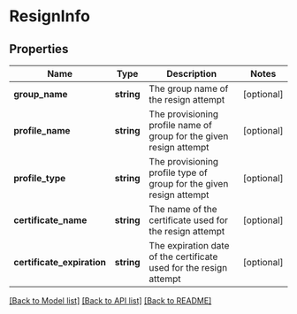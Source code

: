 # ResignInfo

## Properties
Name | Type | Description | Notes
------------ | ------------- | ------------- | -------------
**group_name** | **string** | The group name of the resign attempt | [optional] 
**profile_name** | **string** | The provisioning profile name of group for the given resign attempt | [optional] 
**profile_type** | **string** | The provisioning profile type of group for the given resign attempt | [optional] 
**certificate_name** | **string** | The name of the certificate used for the resign attempt | [optional] 
**certificate_expiration** | **string** | The expiration date of the certificate used for the resign attempt | [optional] 

[[Back to Model list]](../README.md#documentation-for-models) [[Back to API list]](../README.md#documentation-for-api-endpoints) [[Back to README]](../README.md)


